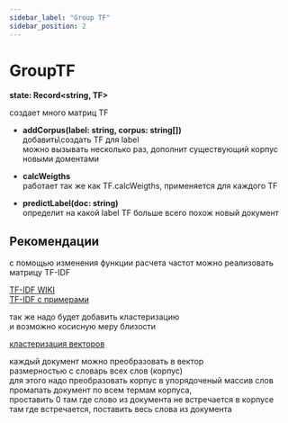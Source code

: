 ```yaml
---
sidebar_label: "Group TF"
sidebar_position: 2
---
```


# GroupTF  
__state: Record<string, TF>__  

создает много матриц TF

- __addCorpus(label: string, corpus: string[])__  
добавить\создать TF для label  
можно вызывать несколько раз, дополнит существующий корпус новыми доментами


- __calcWeigths__  
работает так же как TF.calcWeigths, применяется для каждого TF

- __predictLabel(doc: string)__  
определит на какой label TF больше всего похож новый документ

## Рекомендации

с помощью изменения функции расчета частот можно реализовать матрицу TF-IDF

[TF-IDF WIKI](https://ru.wikipedia.org/wiki/TF-IDF)  
[TF-IDF с примерами](http://nlpx.net/archives/57)

так же надо будет добавить кластеризацию  
и возможно косисную меру близости  

[кластеризация векторов](https://habr.com/ru/post/67078/)

каждый документ можно преобразовать в вектор  
размерностью с словарь всех слов (корпус)  
для этого надо преобразовать корпус в упорядоченый массив слов  
промапать документ по всем термам корпуса,  
проставить 0 там где слово из документа не встречается в корпусе  
там где встречается, поставить весь слова из документа  

